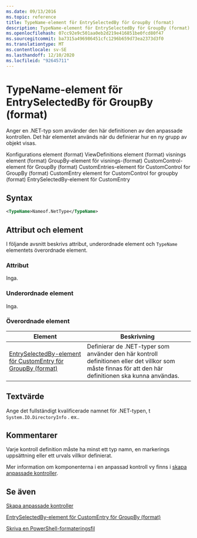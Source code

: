 ```yaml
---
ms.date: 09/13/2016
ms.topic: reference
title: TypeName-element för EntrySelectedBy för GroupBy (format)
description: TypeName-element för EntrySelectedBy för GroupBy (format)
ms.openlocfilehash: 07cc92e9c501aa0eb2d219e416851be0fcd80f47
ms.sourcegitcommit: ba7315a496986451cfc1296b659d73ea2373d3f0
ms.translationtype: MT
ms.contentlocale: sv-SE
ms.lasthandoff: 12/10/2020
ms.locfileid: "92645711"
---
```

# <a name="typename-element-for-entryselectedby-for-groupby-format"></a>TypeName-element för EntrySelectedBy för GroupBy (format)

Anger en .NET-typ som använder den här definitionen av den anpassade kontrollen. Det här elementet används när du definierar hur en ny grupp av objekt visas.

Konfigurations element (format) ViewDefinitions element (format) visnings element (format) GroupBy-element för visnings-(format) CustomControl-element för GroupBy (format) CustomEntries-element för CustomControl for GroupBy (format) CustomEntry element for CustomControl for groupby (format) EntrySelectedBy-element för CustomEntry

## <a name="syntax"></a>Syntax

```xml
<TypeName>Nameof.NetType</TypeName>
```

## <a name="attributes-and-elements"></a>Attribut och element

I följande avsnitt beskrivs attribut, underordnade element och `TypeName` elementets överordnade element.

### <a name="attributes"></a>Attribut

Inga.

### <a name="child-elements"></a>Underordnade element

Inga.

### <a name="parent-elements"></a>Överordnade element

|Element|Beskrivning|
|-------------|-----------------|
|[EntrySelectedBy-element för CustomEntry för GroupBy (format)](./entryselectedby-element-for-customentry-for-groupby-format.md)|Definierar de .NET-typer som använder den här kontroll definitionen eller det villkor som måste finnas för att den här definitionen ska kunna användas.|

## <a name="text-value"></a>Textvärde

Ange det fullständigt kvalificerade namnet för .NET-typen, t `System.IO.DirectoryInfo` . ex..

## <a name="remarks"></a>Kommentarer

Varje kontroll definition måste ha minst ett typ namn, en markerings uppsättning eller ett urvals villkor definierat.

Mer information om komponenterna i en anpassad kontroll vy finns i [skapa anpassade kontroller](./creating-custom-controls.md).

## <a name="see-also"></a>Se även

[Skapa anpassade kontroller](./creating-custom-controls.md)

[EntrySelectedBy-element för CustomEntry för GroupBy (format)](./entryselectedby-element-for-customentry-for-groupby-format.md)

[Skriva en PowerShell-formateringsfil](./writing-a-powershell-formatting-file.md)
